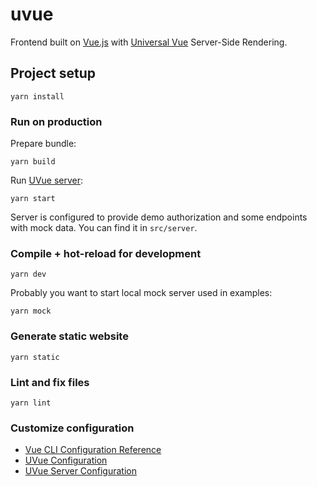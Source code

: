 # uvue

Frontend built on [Vue.js](https://vuejs.org/) with [Universal Vue](https://universal-vue.github.io) Server-Side Rendering. 

## Project setup

```
yarn install
```

### Run on production

Prepare bundle:

```
yarn build
```

Run [UVue server](https://universal-vue.github.io/docs/plugins/server.html):

```
yarn start
```

Server is configured to provide demo authorization and some endpoints with mock data. You can find it in `src/server`.

### Compile + hot-reload for development

```
yarn dev
```

Probably you want to start local mock server used in examples:

```
yarn mock
```

### Generate static website

```
yarn static
```

### Lint and fix files

```
yarn lint
```

### Customize configuration

- [Vue CLI Configuration Reference](https://cli.vuejs.org/config/)
- [UVue Configuration](https://universal-vue.github.io/docs/reference/config.html)
- [UVue Server Configuration](https://universal-vue.github.io/docs/reference/server-config.html)
